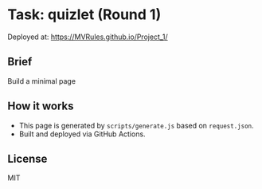 # Task: quizlet (Round 1)

Deployed at: https://MVRules.github.io/Project_1/

## Brief
Build a minimal page

## How it works
- This page is generated by `scripts/generate.js` based on `request.json`.
- Built and deployed via GitHub Actions.

## License
MIT
